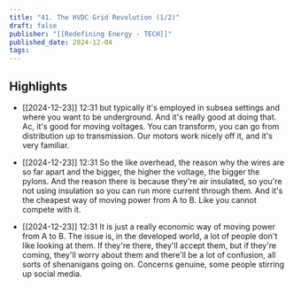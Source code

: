 ```yaml
---
title: "41. The HVDC Grid Revolution (1/2)"
draft: false
publisher: "[[Redefining Energy - TECH]]"
published_date: 2024-12-04
tags:
---
```



## Highlights
* [[2024-12-23]] 12:31  but typically it's employed in subsea settings and where you want to be underground. And it's really good at doing that. Ac, it's good for moving voltages. You can transform, you can go from distribution up to transmission. Our motors work nicely off it, and it's very familiar.

* [[2024-12-23]] 12:31  So the like overhead, the reason why the wires are so far apart and the bigger, the higher the voltage, the bigger the pylons. And the reason there is because they're air insulated, so you're not using insulation so you can run more current through them. And it's the cheapest way of moving power from A to B. Like you cannot compete with it.

* [[2024-12-23]] 12:31  It is just a really economic way of moving power from A to B. The issue is, in the developed world, a lot of people don't like looking at them. If they're there, they'll accept them, but if they're coming, they'll worry about them and there'll be a lot of confusion, all sorts of shenanigans going on. Concerns genuine, some people stirring up social media.


